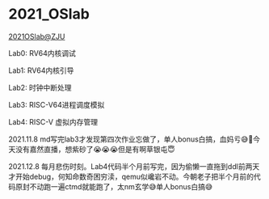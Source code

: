 # 2021_OSlab
[2021OSlab@ZJU](https://github.com/BestLarry/OS-LAB)

Lab0: RV64内核调试

Lab1: RV64内核引导

Lab2: 时钟中断处理

Lab3: RISC-V64进程调度模拟

Lab4: RISC-V 虚拟内存管理

   2021.11.8 md写完lab3才发现第四次作业忘做了，单人bonus白搞，血妈亏😅🤡今天没有嘉然直播，想紫砂了😭😭😭但是有啊草银屯😇
   
   2021.12.8 每月悲伤时刻。Lab4代码半个月前写完，因为偷懒一直拖到ddl前两天才开始debug，何知命数奇困穷渎，qemu似巉岩不动。今朝老子把半个月前的代码原封不动跑一遍ctmd就能跑了，太nm玄学😅单人bonus白搞😅
